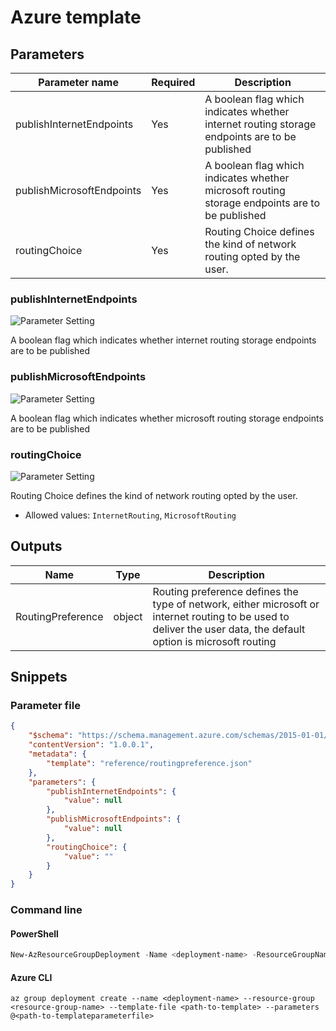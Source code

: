 # Azure template

## Parameters

Parameter name | Required | Description
-------------- | -------- | -----------
publishInternetEndpoints | Yes      | A boolean flag which indicates whether internet routing storage endpoints are to be published
publishMicrosoftEndpoints | Yes      | A boolean flag which indicates whether microsoft routing storage endpoints are to be published
routingChoice  | Yes      | Routing Choice defines the kind of network routing opted by the user.

### publishInternetEndpoints

![Parameter Setting](https://img.shields.io/badge/parameter-required-orange?style=flat-square)

A boolean flag which indicates whether internet routing storage endpoints are to be published

### publishMicrosoftEndpoints

![Parameter Setting](https://img.shields.io/badge/parameter-required-orange?style=flat-square)

A boolean flag which indicates whether microsoft routing storage endpoints are to be published

### routingChoice

![Parameter Setting](https://img.shields.io/badge/parameter-required-orange?style=flat-square)

Routing Choice defines the kind of network routing opted by the user.

- Allowed values: `InternetRouting`, `MicrosoftRouting`

## Outputs

Name | Type | Description
---- | ---- | -----------
RoutingPreference | object | Routing preference defines the type of network, either microsoft or internet routing to be used to deliver the user data, the default option is microsoft routing

## Snippets

### Parameter file

```json
{
    "$schema": "https://schema.management.azure.com/schemas/2015-01-01/deploymentParameters.json#",
    "contentVersion": "1.0.0.1",
    "metadata": {
        "template": "reference/routingpreference.json"
    },
    "parameters": {
        "publishInternetEndpoints": {
            "value": null
        },
        "publishMicrosoftEndpoints": {
            "value": null
        },
        "routingChoice": {
            "value": ""
        }
    }
}
```

### Command line

#### PowerShell

```powershell
New-AzResourceGroupDeployment -Name <deployment-name> -ResourceGroupName <resource-group-name> -TemplateFile <path-to-template> -TemplateParameterFile <path-to-templateparameter>
```

#### Azure CLI

```text
az group deployment create --name <deployment-name> --resource-group <resource-group-name> --template-file <path-to-template> --parameters @<path-to-templateparameterfile>
```
